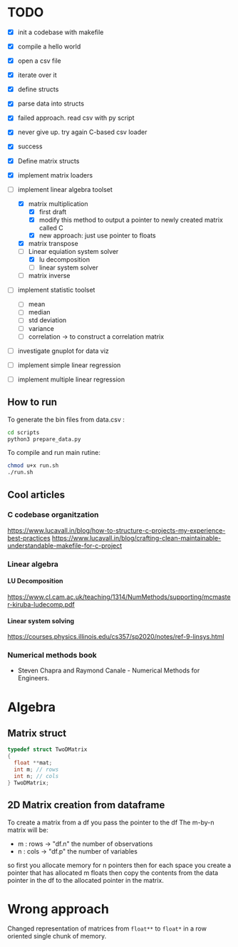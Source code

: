# TODO

- [x] init a codebase with makefile
- [x] compile a hello world
- [x] open a csv file
- [x] iterate over it
- [x] define structs
- [x] parse data into structs
- [x] failed approach. read csv with py script
- [x] never give up. try again C-based csv loader
- [x] success
- [x] Define matrix structs
- [x] implement matrix loaders
- [ ] implement linear algebra toolset
  - [x] matrix multiplication
    - [x] first draft
    - [x] modify this method to output a pointer to newly created matrix called C
    - [x] new approach: just use pointer to floats
  - [x] matrix transpose
  - [ ] Linear equiation system solver
    - [x] lu decomposition
    - [ ] linear system solver
  - [ ] matrix inverse
- [ ] implement statistic toolset

  - [ ] mean
  - [ ] median
  - [ ] std deviation
  - [ ] variance
  - [ ] correlation -> to construct a correlation matrix

- [ ] investigate gnuplot for data viz
- [ ] implement simple linear regression
- [ ] implement multiple linear regression

## How to run

To generate the bin files from data.csv :

```bash
cd scripts
python3 prepare_data.py
```

To compile and run main rutine:

```bash
chmod u+x run.sh
./run.sh
```

## Cool articles

### C codebase organitzation

https://www.lucavall.in/blog/how-to-structure-c-projects-my-experience-best-practices
https://www.lucavall.in/blog/crafting-clean-maintainable-understandable-makefile-for-c-project

### Linear algebra

#### LU Decomposition

https://www.cl.cam.ac.uk/teaching/1314/NumMethods/supporting/mcmaster-kiruba-ludecomp.pdf

#### Linear system solving

https://courses.physics.illinois.edu/cs357/sp2020/notes/ref-9-linsys.html

### Numerical methods book

- Steven Chapra and Raymond Canale - Numerical Methods for Engineers.

# Algebra

## Matrix struct

```c
typedef struct TwoDMatrix
{
  float **mat;
  int m; // rows
  int n; // cols
} TwoDMatrix;
```

## 2D Matrix creation from dataframe

To create a matrix from a df you pass the pointer to the df
The m-by-n matrix will be:

- m : rows -> "df.n" the number of observations
- n : cols -> "df.p" the number of variables

so first you allocate memory for n pointers
then for each space you create a pointer that has allocated m floats
then copy the contents from the data pointer in the df to the allocated pointer in the matrix.

# Wrong approach

Changed representation of matrices from `float**` to `float*` in a row oriented single chunk of memory.
